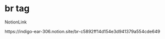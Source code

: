 <h1>br tag</h1>

<p>NotionLink</p>
https://indigo-ear-306.notion.site/br-c5892ff14d154e3d941379a554cde649
